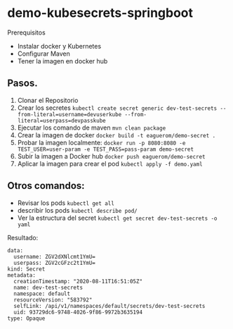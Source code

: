 # demo-kubesecrets-springboot

Prerequisitos 
- Instalar docker y Kubernetes
- Configurar Maven
- Tener la imagen en docker hub


## Pasos. 

1. Clonar el Repositorio
2. Crear los secretes `kubectl create secret generic dev-test-secrets --from-literal=username=devuserkube --from-literal=userpass=devpasskube`
3. Ejecutar los comando de maven `mvn clean package`
4. Crear la imagen de docker `docker build -t eaguerom/demo-secret .`
5. Probar la imagen localmente: `docker run -p 8080:8080 -e TEST_USER=user-param -e TEST_PASS=pass-param demo-secret`
6. Subir la imagen a Docker hub `docker push eaguerom/demo-secret`
7. Aplicar la imagen para crear el pod `kubectl apply -f demo.yaml`

## Otros comandos: 

- Revisar los pods `kubectl get all`
- describir los pods `kubectl describe pod/`
- Ver la estructura del secret `kubectl get secret dev-test-secrets -o yaml`

Resultado:
```apiVersion: v1
data:
  username: ZGV2dXNlcmt1YmU=
  userpass: ZGV2cGFzc2t1YmU=
kind: Secret
metadata:
  creationTimestamp: "2020-08-11T16:51:05Z"
  name: dev-test-secrets
  namespace: default
  resourceVersion: "583792"
  selfLink: /api/v1/namespaces/default/secrets/dev-test-secrets
  uid: 93729dc6-9748-4026-9f86-9972b3635194
type: Opaque
```
